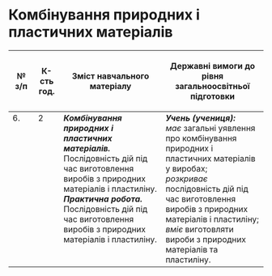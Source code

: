 # Комбінування природних і пластичних матеріалів

<table>
<thead>
  <tr>
    <th width="10%" align="center"><p>№ з/п</p></td>
    <th width="10%" align="center"><p>К-сть год.</p></td>
    <th width="40%" align="center"><p>Зміст навчального матеріалу</p></td>
    <th width="60%" align="center"><p>Державні вимоги до рівня загальноосвітньої підготовки</p></td>
  </tr>
</thead>
<tbody>
  <tr>
    <td width="10%" style="vertical-align:top !important;">
6.</td>
    <td width="10%" style="vertical-align:top !important;">
2</td>
    <td width="40%" style="vertical-align:top !important;">
<b><i>Комбінування природних і пластичних матеріалів.</i></b> Послідовність дій під час виготовлення виробів з природних матеріалів і пластиліну.  <br>
<b><i>Практична робота.</i></b> <br>
Послідовність дій під час виготовлення виробів з природних матеріалів і пластиліну. <br>
</td>
    <td width="60%" style="vertical-align:top !important;">
<i><b>Учень (учениця):</b></i><br>
<i>має</i> загальні уявлення про комбінування природних і пластичних матеріалів у виробах;<br>
<i>розкриває</i> послідовність дій під час виготовлення виробів з природних матеріалів і пластиліну;<br>
<i>вміє</i> виготовляти вироби з природних матеріалів та пластиліну.<br></td>
  </tr>
</tbody>
</table>